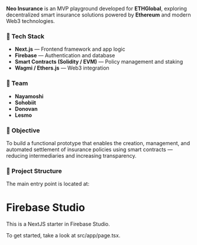 **Neo Insurance** is an MVP playground developed for **ETHGlobal**, exploring decentralized smart insurance solutions powered by **Ethereum** and modern Web3 technologies.

### 🧩 Tech Stack
- **Next.js** — Frontend framework and app logic  
- **Firebase** — Authentication and database  
- **Smart Contracts (Solidity / EVM)** — Policy management and staking  
- **Wagmi / Ethers.js** — Web3 integration  

### 👥 Team
- **Nayamoshi**  
- **Sohobiit**  
- **Donovan**  
- **Lesmo**

### 🚀 Objective
To build a functional prototype that enables the creation, management, and automated settlement of insurance policies using smart contracts — reducing intermediaries and increasing transparency.

### 📂 Project Structure
The main entry point is located at:

# Firebase Studio

This is a NextJS starter in Firebase Studio.

To get started, take a look at src/app/page.tsx.
